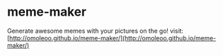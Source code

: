 # meme-maker
Generate awesome memes with your pictures on the go!
visit: [http://omoleoo.github.io/meme-maker/](http://omoleoo.github.io/meme-maker/)
